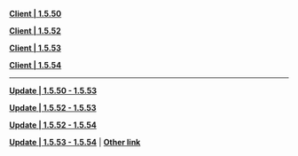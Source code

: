 **[Client | 1.5.50](https://autopatchhk.yuanshen.com/client_app/beta_pc/20210425_0f86271a6a3df671/c6a1b5c5b9a170e8GenshinImpact_beta_1.5.50.zip)**

**[Client | 1.5.52](https://autopatchhk.yuanshen.com/client_app/beta_pc/20210508_700dd9c6927b2c47/GenshinImpact_beta_1.5.52.zip)**

**[Client | 1.5.53](https://autopatchhk.yuanshen.com/client_app/beta_pc/20210514_2c34c59e31614d6a/GenshinImpact_Beta_1.5.53.zip)**

**[Client | 1.5.54](https://autopatchhk.yuanshen.com/client_app/beta_pc/20210520_9b271577312d156b/GenshinImpact_Beta_1.5.54.zip)**

-----

**[Update | 1.5.50 - 1.5.53](https://autopatchhk.yuanshen.com/client_app/beta_update/hk4e_global/10/game_1.5.50_1.5.53_diff_bI70NQqHJpfXPiTy.zip)**

**[Update | 1.5.52 - 1.5.53](https://autopatchhk.yuanshen.com/client_app/beta_update/hk4e_global/10/game_1.5.52_1.5.53_diff_1glJvKYfz4qLNcGm.zip)**

**[Update | 1.5.52 - 1.5.54](https://autopatchhk.yuanshen.com/client_app/beta_update/hk4e_global/10/game_1.5.52_1.5.54_diff_YteSgbkKy3hAL4VE.zip)**

**[Update | 1.5.53 - 1.5.54](https://autopatchhk.yuanshen.com/client_app/beta_update/hk4e_global/6/game_1.4.53_1.4.54_diff_hSgCyQi0.zip)** | **[Other link](https://autopatchhk.yuanshen.com/client_app/beta_update/hk4e_global/10/game_1.5.53_1.5.54_diff_lBQzAYMEd0JSkrj8.zip)**
